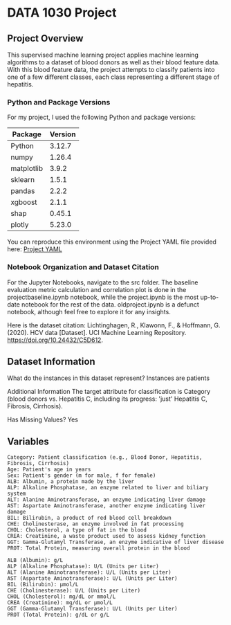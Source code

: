 # DATA 1030 Project
## Project Overview
This supervised machine learning project applies machine learning algorithms to a dataset of blood donors as well as their blood feature data. With this blood feature data, the project attempts to classify patients into one of a few different classes, each class representing a different stage of hepatitis. 

### Python and Package Versions
For my project, I used the following Python and package versions: 

| Package    | Version |
|------------|---------|
| Python     | 3.12.7  |
| numpy      | 1.26.4  |
| matplotlib | 3.9.2   |
| sklearn    | 1.5.1   |
| pandas     | 2.2.2   |
| xgboost    | 2.1.1   |
| shap       | 0.45.1  |
| plotly     | 5.23.0  |

You can reproduce this environment using the Project YAML file provided here: [Project YAML](project.yml)

### Notebook Organization and Dataset Citation
For the Jupyter Notebooks, navigate to the src folder. The baseline evaluation metric calculation and correlation plot is done in the projectbaseline.ipynb notebook, while the project.ipynb is the most up-to-date notebook for the rest of the data. oldproject.ipynb is a defunct notebook, although feel free to explore it for any insights.

Here is the dataset citation: 
Lichtinghagen, R., Klawonn, F., & Hoffmann, G. (2020). HCV data [Dataset]. UCI Machine Learning Repository. https://doi.org/10.24432/C5D612.

## Dataset Information
What do the instances in this dataset represent?
Instances are patients

Additional Information
The target attribute for classification is Category (blood donors vs. Hepatitis C, including its progress: 'just' Hepatitis C, Fibrosis, Cirrhosis).

Has Missing Values?
Yes

## Variables

    Category: Patient classification (e.g., Blood Donor, Hepatitis, Fibrosis, Cirrhosis)
    Age: Patient's age in years
    Sex: Patient's gender (m for male, f for female)
    ALB: Albumin, a protein made by the liver
    ALP: Alkaline Phosphatase, an enzyme related to liver and biliary system
    ALT: Alanine Aminotransferase, an enzyme indicating liver damage
    AST: Aspartate Aminotransferase, another enzyme indicating liver damage
    BIL: Bilirubin, a product of red blood cell breakdown
    CHE: Cholinesterase, an enzyme involved in fat processing
    CHOL: Cholesterol, a type of fat in the blood
    CREA: Creatinine, a waste product used to assess kidney function
    GGT: Gamma-Glutamyl Transferase, an enzyme indicative of liver disease
    PROT: Total Protein, measuring overall protein in the blood

    ALB (Albumin): g/L
    ALP (Alkaline Phosphatase): U/L (Units per Liter)
    ALT (Alanine Aminotransferase): U/L (Units per Liter)
    AST (Aspartate Aminotransferase): U/L (Units per Liter)
    BIL (Bilirubin): μmol/L
    CHE (Cholinesterase): U/L (Units per Liter)
    CHOL (Cholesterol): mg/dL or mmol/L
    CREA (Creatinine): mg/dL or μmol/L
    GGT (Gamma-Glutamyl Transferase): U/L (Units per Liter)
    PROT (Total Protein): g/dL or g/L
